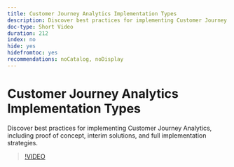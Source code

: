 ```yaml
---
title: Customer Journey Analytics Implementation Types
description: Discover best practices for implementing Customer Journey Analytics, including proof of concept, interim solutions, and full implementation strategies.
doc-type: Short Video
duration: 212
index: no
hide: yes
hidefromtoc: yes
recommendations: noCatalog, noDisplay
---
```


# Customer Journey Analytics Implementation Types

Discover best practices for implementing Customer Journey Analytics, including proof of concept, interim solutions, and full implementation strategies.

<!-- 62_S113_3442460_211_best-practices-for-implementing-customer-journey-analytics -->
>[!VIDEO](https://video.tv.adobe.com/v/3458311/?learn=on&enablevpops=true)
